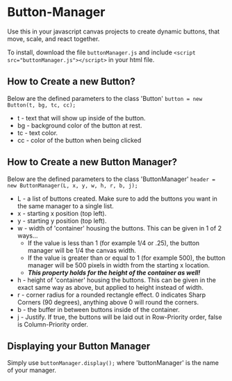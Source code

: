 # Button-Manager
Use this in your javascript canvas projects to create dynamic buttons, that move, scale, and react together.

To install, download the file 
`buttonManager.js`
and include 
`<script  src="buttonManager.js"></script>`
in your html file.

## How to Create a new Button?
Below are the defined parameters to the class 'Button'
`button = new Button(t, bg, tc, cc);`

 - t - text that will show up inside of the button.
 - bg - background color of the button at rest.
 - tc - text color.
 - cc - color of the button when being clicked

## How to Create a new Button Manager?

Below are the defined parameters to the class 'ButtonManager'
`header = new ButtonManager(L, x, y, w, h, r, b, j);`

 - L - a list of buttons created. Make sure to add the buttons you want in the same manager to a single list. 
 - x - starting x position (top left).
 - y - starting y position (top left).
 - w - width of 'container' housing the buttons. This can be given in 1 of 2 ways...
	  - If the value is less than 1 (for example 1/4 or .25), the button manager will be 1/4 the canvas width.
	 - If the value is greater than or equal to 1 (for example 500), the button manager will be 500 pixels in width 		from the starting x location.
	 - ***This property holds for the height of the container as well!***
 - h - height of 'container' housing the buttons. This can be given in the exact same way as above, but applied to height instead of width.
 - r - corner radius for a rounded rectangle effect. 0 indicates Sharp Corners (90 degrees), anything above 0 will round the corners.
 - b - the buffer in between buttons inside of the container.
 - j - Justify. If true, the buttons will be laid out in Row-Priority order, false is Column-Priority order.

## Displaying your Button Manager
Simply use `buttonManager.display();` where 'buttonManager' is the name of your manager.
	

